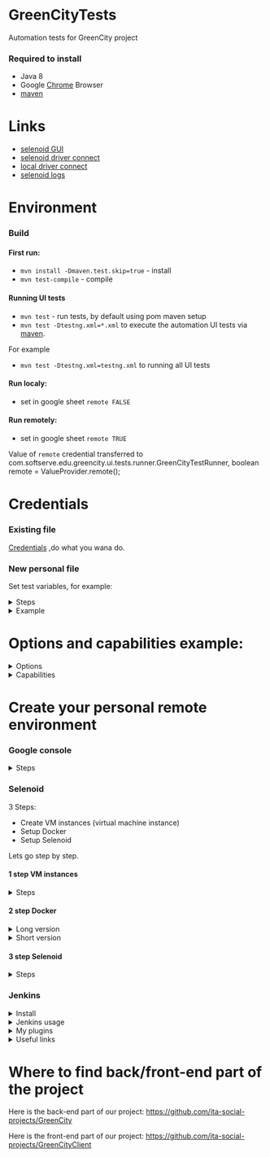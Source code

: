 # GreenCityTests
Automation tests for GreenCity project

### Required to install

* Java 8
* Google [Chrome](https://www.google.com/chrome/) Browser
* [maven](https://maven.apache.org/)

# Links
* [selenoid GUI](http://35.198.124.146:8080/#/)
* [selenoid driver connect](http://35.198.124.146:4444)
* [local driver connect](http://localhots:4444)
* [selenoid logs](http://35.198.124.146:4444/logs)

# Environment                   
### Build
#### First run:
* `mvn install -Dmaven.test.skip=true` - install
* `mvn test-compile` - compile

#### Running UI tests
* `mvn test` - run tests, by default using pom maven setup
* `mvn test -Dtestng.xml=*.xml` to execute the automation UI tests via [maven](https://maven.apache.org/).

For example
* `mvn test -Dtestng.xml=testng.xml` to running all  UI tests 

#### Run localy:
* set in google sheet `remote FALSE`
#### Run remotely:
* set in google sheet `remote TRUE`

Value of `remote` credential  transferred to com.softserve.edu.greencity.ui.tests.runner.GreenCityTestRunner, boolean remote = ValueProvider.remote();

# Credentials 
### Existing file
[Credentials](https://docs.google.com/spreadsheets/d/165DiBh-2TKxIHPtfBTDJ_GBq8kgal4Ac5vRlbaUC6O4/edit#gid=182144688)
,do what you wana do.

### New personal file
Set test variables, for example:
<details><summary>Steps</summary>
<p>

All user credentials storing at google sheets.
If you wana create personal file with credentials, you should :
* Create  [google sheet](https://docs.google.com/spreadsheets)
* [Share with people and groups](https://dl.dropboxusercontent.com/s/oj3hbfyh9vqvwbf/shot_200908_003404.png)
* [Allow API](https://developers.google.com/sheets/api/quickstart/java) :
- [click](https://dl.dropboxusercontent.com/s/kc5hros4whxu33u/shot_200907_235946.png)
- [give name](https://dl.dropboxusercontent.com/s/fpb6g25hzvsx3cu/shot_200907_235645.png)
- [chose desktop app](https://dl.dropboxusercontent.com/s/usr5u1ikz9lc0u1/shot_200907_235712.png)
- [download configuration file](https://dl.dropboxusercontent.com/s/4rnaxhhej94oap1/shot_200907_235731.png)
- [file loocks like this](https://dl.dropboxusercontent.com/s/j833vocuvpodzbm/shot_200907_235901.png)
- replace information in `resources/sheetsApi.json`
* Add key to `com.softserve.edu.greencity.ui.tools.api.google.sheets.GoogleSheet`,
([Key looks like this](https://dl.dropboxusercontent.com/s/j3hzw7u8frlhpf8/shot_200908_000657.png))
*  `SPREADSHEET_ID = YOUR_KEY_FROM_GOOGLE_SHEET`

</p>
</details>

<details><summary>Example</summary>
<p>

```
Name of value	value
invalidPassDigit	12345678-
defaultName	Pavel
emailForRegistration	greencitypavel@gmail.com
defaultPass	1234qwerTY-
temporaryPass	Temp#001
invalidName	21CharString21CharSt
invalidPassLowercase	qwertyasdfg-
nameForRegistration	greencitypavel
invalidPass	as2f
invalidPassSpecChar	bRDYBhAs3 z48Y5H-
invalidPassSpace	                                         
invalidPassLength	aA-
comfTemporaryPass	1234qwerTY-
googleEmail	greencitypavel@gmail.com
googlePass	1234qwerTY-
invalidPassUppercase	QWERTYASDFG-
validIncorrectPassword	As3z48Y5H-bRDYBh
temporaryLoginName	xdknxusqvjeovowpfk@awdrt.com
defaultEmail	greencitypavel@gmail.com
invalidEmail	\ asd 
passwordForRegistration	1234qwerTY-
validUnregisterEmail	greencitypavel@gmail.com
remote	TRUE
```
</p>
</details>

# Options and capabilities example:

<details><summary>Options</summary>
<p>

```
com.softserve.edu.greencity.ui.tests.runner.GreenCityTestRunner.setUpBeforeClass
ChromeOptions options = new ChromeOptions();
* options.addArguments("--disable-gpu");
* options.addArguments("--disable-popup-blocking");
* options.addArguments("--allow-failed-policy-fetch-for-test");
* options.addArguments("--disable-browser-side-navigation");
* options.addArguments("--incognito");
* options.addArguments("--disable-notifications");
* options.addArguments("--window-size=1920,1080", "--no-sandbox", "'--disable-dev-shm-usage");
```

</p>
</details>

<details><summary>Capabilities</summary>
<p>

```            
<=================================Common=================================>
com.softserve.edu.greencity.ui.tests.runner.DriverSetup.optionsArguments
DesiredCapabilities capabilities = DesiredCapabilities.chrome();
* capabilities.setBrowserName("chrome");
* capabilities.setVersion("84.0");
* capabilities.setCapability("enableVNC", true);
* capabilities.setCapability("enableVideo", false);
* capabilities.setCapability(ChromeOptions.CAPABILITY, options);
<=================================Common=================================>

<=================================Local=================================>
* GridHub.startLocally(4444);
* RegisterChrome.startNode(5551);
* RegisterChrome.startNode(5552);
* RegisterChrome.startNode(5553);
* RegisterChrome.startNode(5554);
* driver = new RemoteWebDriver(new URL("http://localhost:4444/wd/hub"),options);
<=================================Local=================================>

<=================================Remote=================================>
* driver = new RemoteWebDriver(
                    URI.create("http://35.198.124.146:4444/wd/hub").toURL(),
                    capabilities);
<=================================Remote=================================>
```

</p>
</details>

# Create your personal remote environment
### Google console
<details><summary>Steps</summary>
<p>
  
* Requirement: google account
* Go to [Google console](https://console.cloud.google.com/)
* Click [Activate](https://dl.dropboxusercontent.com/s/51d90wwa3rtaxpu/shot_200908_005037.png)
* Follow steps recommended in page to activate trial:  $300 credit to explore Google Cloud products, 3 month for now, check actual information when you start.

</p>
</details>

### Selenoid
3 Steps: 
- Create VM instances (virtual machine instance)
- Setup Docker
- Setup Selenoid

Lets go step by step.

#### 1 step VM instances
<details><summary>Steps</summary>
<p>

* [open menu](https://dl.dropboxusercontent.com/s/bhkp05a6yv3ol2a/shot_200908_005832.png)
* [go to vm instance page](https://dl.dropboxusercontent.com/s/bce5oi4jdymofo2/shot_200908_005907.png)
* [click create instance](https://dl.dropboxusercontent.com/s/u3e6hptkh890ws9/shot_200908_005933.png) (if you doesnt have any instances, you will see only one button in the middle of the page)
* [give name](https://dl.dropboxusercontent.com/s/au0bfcsmtwwykuy/shot_200908_010004.png) only lowercase
* [choose server](https://dl.dropboxusercontent.com/s/p46ntpy1fr62x6k/shot_200908_010040.png)
* [chose engine parameters](https://dl.dropboxusercontent.com/s/yjb72xi5myypldv/shot_200908_010058.png)
* [choose OS](https://dl.dropboxusercontent.com/s/lr0kt8x4xg2awuh/shot_200908_010123.png) we will work with ubuntu, but be free to experiment
* [set OS parameters](https://dl.dropboxusercontent.com/s/2m7eqn5w9vlrwk6/shot_200908_010213.png)
* [allow api, http and https](https://dl.dropboxusercontent.com/s/hy6mtmf2gyghszw/shot_200908_010333.png) actually you need only http, so up to you
* [open google sh console](https://dl.dropboxusercontent.com/s/xu2j9ulmx9889uo/shot_200908_031331.png)
* add firewall rules to allow use ports 8080, 4444 etc, !!!  be careful 20,22 etc used by google, so dont tuch it !!!
```$sh
gcloud compute firewall-rules create rule-allow-tcp-8080 --source-ranges 0.0.0.0/0 --target-tags allow-tcp-8080 --allow tcp:8080
gcloud compute firewall-rules create rule-allow-tcp-4444 --source-ranges 0.0.0.0/0 --target-tags allow-tcp-4444 --allow tcp:4444
```
* [open your VM](https://dl.dropboxusercontent.com/s/teonyajd3pu4lca/shot_200908_031546.png)
* [click Edit](https://dl.dropboxusercontent.com/s/eel40tef0k25d1k/shot_200908_031640.png)
* [Add firewall rules to your VM](https://dl.dropboxusercontent.com/s/zuva5goxygur5a0/shot_200908_031924.png)


</p>
</details>

#### 2 step Docker
<details><summary>Long version</summary>
<p>

* [docker official site](https://www.docker.com/)
* [intro](https://www.digitalocean.com/community/tutorials/the-docker-ecosystem-an-introduction-to-common-components) optional to read
* [go to vm instance page](https://dl.dropboxusercontent.com/s/bce5oi4jdymofo2/shot_200908_005907.png)
* [open console](https://dl.dropboxusercontent.com/s/zx6r3duwrm64gq7/shot_200908_011659.png)
* [you should see next awesome interface](https://dl.dropboxusercontent.com/s/ahp9osnisis2sin/shot_200908_012412.png)
* <b>follow steps bellow</b>
* <b>Install:</b>
* `sudo apt update`
* `sudo apt install apt-transport-https ca-certificates curl software-properties-common`
* `curl -fsSL https://download.docker.com/linux/ubuntu/gpg | sudo apt-key add -`
* `sudo add-apt-repository "deb [arch=amd64] https://download.docker.com/linux/ubuntu focal stable"`
* `sudo apt update`
* `apt-cache policy docker-ce`
* you should see:
```
docker-ce:
  Installed: (none)
  Candidate: 5:19.03.9~3-0~ubuntu-focal
  Version table:
     5:19.03.9~3-0~ubuntu-focal 500
        500 https://download.docker.com/linux/ubuntu focal/stable amd64 Packages
``` 
* `sudo apt install docker-ce`
* `sudo systemctl status docker`
* you should see:
```
● docker.service - Docker Application Container Engine
     Loaded: loaded (/lib/systemd/system/docker.service; enabled; vendor preset: enabled)
     Active: active (running) since Tue 2020-05-19 17:00:41 UTC; 17s ago
TriggeredBy: ● docker.socket
       Docs: https://docs.docker.com
   Main PID: 24321 (dockerd)
      Tasks: 8
     Memory: 46.4M
     CGroup: /system.slice/docker.service
             └─24321 /usr/bin/dockerd -H fd:// --containerd=/run/containerd/containerd.sock
```
* press `CTRL+C`
* <b>Setup to avoid use sudo, optional:</b>
* `sudo usermod -aG docker ${USER}`
* `su - ${USER}`
* `id -nG`
* `sammy sudo docker`
* `sudo usermod -aG docker username`
* P.S. I skip this step, use sudo and doesn't have any problem with it, but all up to you.
* <b>How to use docker:</b>
* if you skip step before, use `sudo` before command
* `docker [option] [command] [arguments]`
* type `docker` you will see all options:
```
  attach      Attach local standard input, output, and error streams to a running container
  build       Build an image from a Dockerfile
  commit      Create a new image from a container's changes
  cp          Copy files/folders between a container and the local filesystem
  create      Create a new container
  diff        Inspect changes to files or directories on a container's filesystem
  events      Get real time events from the server
  exec        Run a command in a running container
  export      Export a container's filesystem as a tar archive
  history     Show the history of an image
  images      List images
  import      Import the contents from a tarball to create a filesystem image
  info        Display system-wide information
  inspect     Return low-level information on Docker objects
  kill        Kill one or more running containers
  load        Load an image from a tar archive or STDIN
  login       Log in to a Docker registry
  logout      Log out from a Docker registry
  logs        Fetch the logs of a container
  pause       Pause all processes within one or more containers
  port        List port mappings or a specific mapping for the container
  ps          List containers
  pull        Pull an image or a repository from a registry
  push        Push an image or a repository to a registry
  rename      Rename a container
  restart     Restart one or more containers
  rm          Remove one or more containers
  rmi         Remove one or more images
  run         Run a command in a new container
  save        Save one or more images to a tar archive (streamed to STDOUT by default)
  search      Search the Docker Hub for images
  start       Start one or more stopped containers
  stats       Display a live stream of container(s) resource usage statistics
  stop        Stop one or more running containers
  tag         Create a tag TARGET_IMAGE that refers to SOURCE_IMAGE
  top         Display the running processes of a container
  unpause     Unpause all processes within one or more containers
  update      Update configuration of one or more containers
  version     Show the Docker version information
  wait        Block until one or more containers stop, then print their exit codes
```
* `docker docker-subcommand --help`
* `docker info`
* `docker run hello-world`
* You will see:
```
Unable to find image 'hello-world:latest' locally
latest: Pulling from library/hello-world
0e03bdcc26d7: Pull complete
Digest: sha256:6a65f928fb91fcfbc963f7aa6d57c8eeb426ad9a20c7ee045538ef34847f44f1
Status: Downloaded newer image for hello-world:latest

Hello from Docker!
This message shows that your installation appears to be working correctly.
```
* `docker search ubuntu` you should see OFFICIAL OK
```
Output
NAME                                                      DESCRIPTION                                     STARS               OFFICIAL            AUTOMATED
ubuntu                                                    Ubuntu is a Debian-based Linux operating sys…   10908               [OK]
dorowu/ubuntu-desktop-lxde-vnc                            Docker image to provide HTML5 VNC interface …   428                                     [OK]
rastasheep/ubuntu-sshd                                    Dockerized SSH service, built on top of offi…   244                                     [OK]
consol/ubuntu-xfce-vnc                                    Ubuntu container with "headless" VNC session…   218                                     [OK]
ubuntu-upstart                                            Upstart is an event-based replacement for th…   108                 [OK]
ansible/ubuntu14.04-ansible                               Ubuntu 14.04 LTS with
```
* `docker pull ubuntu` you should see:
```
Using default tag: latest
latest: Pulling from library/ubuntu
d51af753c3d3: Pull complete
fc878cd0a91c: Pull complete
6154df8ff988: Pull complete
fee5db0ff82f: Pull complete
Digest: sha256:747d2dbbaaee995098c9792d99bd333c6783ce56150d1b11e333bbceed5c54d7
Status: Downloaded newer image for ubuntu:latest
docker.io/library/ubuntu:latest
```
* `docker images` display your images, you should see smth like thisL
```
REPOSITORY          TAG                 IMAGE ID            CREATED             SIZE
ubuntu              latest              1d622ef86b13        3 weeks ago         73.9MB
hello-world         latest              bf756fb1ae65        4 months ago        13.3kB
```
* `docker run -it ubuntu` run container
* you will see that your username changed, smth lie `root@d9b100f2f636:/#`. In container you should use commands without `sudo`
* you will need identifier `d9b100f2f636` after to run/stop etc container, just keep it in mind.
* `apt update`
* `apt install nodejs`
* `node -v`
Output
```
v10.19.0
```
* <b>Manege docker:</b>
* `docker ps` Output:
```
CONTAINER ID        IMAGE               COMMAND             CREATED             
```
* `docker ps -a`
```
greencitypavel@selenoid:~$ docker ps -a
CONTAINER ID        IMAGE                         COMMAND                  CREATED             STATUS                  PORTS                    NAMES
252134e6c31e        aerokube/selenoid-ui:1.10.0   "/selenoid-ui --sele…"   3 days ago          Up 3 days (healthy)     0.0.0.0:8080->8080/tcp   selenoid-ui
c0ff6120579d        aerokube/selenoid:1.10.0      "/usr/bin/selenoid -…"   3 days ago          Up 3 days               0.0.0.0:4444->4444/tcp   selenoid
8aade18cb61f        ubuntu                        "/bin/bash"              3 days ago          Up 3 days                                        gallant_bose
0e00502eb333        hello-world                   "/hello"                 3 days ago          Exited (0) 3 days ago                            affectionate_me
itner
```
* docker ps -l
```
greencitypavel@selenoid:~$ docker ps -l
CONTAINER ID        IMAGE                         COMMAND                  CREATED             STATUS                PORTS                    NAMES
252134e6c31e        aerokube/selenoid-ui:1.10.0   "/selenoid-ui --sele…"   3 days ago          Up 3 days (healthy)   0.0.0.0:8080->8080/tcp   selenoid-ui
```
* remember we talk that you should keep in mind
* `docker start d9b100f2f636`
* 'docker ps' - status
* `docker stop selenoid-ui` stop by NAME, check table above
* `docker stop 252134e6c31e` stop by ID, check table above

</p>
</details>

<details><summary>Short version</summary>
<p>

```
if smth went wrong just repeat without sudo
```
```sh
sudo apt update
sudo apt install apt-transport-https ca-certificates curl software-properties-common
sudo curl -fsSL https://download.docker.com/linux/ubuntu/gpg | sudo apt-key add -
sudo add-apt-repository "deb [arch=amd64] https://download.docker.com/linux/ubuntu focal stable"
sudo apt update
sudo apt-cache policy docker-ce
sudo apt install docker-ce
sudo systemctl status docker
docker: Cannot connect to the Docker daemon. Is the docker daemon running on this host?. - its ok
docker [option] [command] [arguments] - base syntax
sudo docker
sudo docker docker-subcommand --help
sudo docker info
sudo docker run hello-world
sudo docker search ubuntu
sudo docker pull ubuntu
sudo docker images
sudo docker run -it ubuntu
root@d9b100f2f636:/#
apt update
apt install nodejs
node -v
docker ps
CTRL+C
docker ps -a
docker start 1c08a7a0d0e4
docker stop quizzical_mcnulty
docker rm youthful_curie
docker commit -m "What you did to the image" -a "Author Name" container_id repository/new_image_name
docker commit -m "added Node.js" -a "sammy" d9b100f2f636 sammy/ubuntu-nodejs
docker images
docker login -u docker-registry-username
docker tag sammy/ubuntu-nodejs docker-registry-username/ubuntu-nodejs
docker push docker-registry-username/docker-image-name
docker push sammy/ubuntu-nodejs
```


</p>
</details>

#### 3 step Selenoid
<details><summary>Steps</summary>
<p>

* `wget -O cm https://github.com/aerokube/cm/releases/download/1.7.2/cm_linux_amd64`
* $ `chmod +x cm`
* `curl -s https://aerokube.com/cm/bash | bash`
* $ `./cm selenoid start --vnc`
* $ `./cm selenoid-ui start`



</p>
</details>

### Jenkins

<details><summary>Install</summary>
<p>

* create VM as you do it before, don't forget allow ports
* open vm console
* install java 8:
```sh
sudo apt update
sudo apt search openjdk
sudo apt install openjdk-8-jdk
sudo apt install openjdk-8-jdk
java -version

readlink -f $(which java)
echo $JAVA_HOME
export JAVA_HOME=/usr/lib/jvm/java-8-openjdk-amd64
```
* install maven 
```sh
sudo apt update
sudo apt install maven
```
* install allure
```sh
curl -o allure-2.6.0.tgz -Ls https://dl.bintray.com/qameta/generic/io/qameta/allure/allure/2.
6.0/allure-2.6.0.tgz
sudo tar -zxvf allure-2.6.0.tgz -C /opt/
sudo ln -s /opt/allure-2.6.0/bin/allure /usr/bin/allure
allure --version
``` 
* install jenkins
```sh
wget -q -O - https://pkg.jenkins.io/debian/jenkins.io.key | sudo apt-key add -
sudo sh -c 'echo deb https://pkg.jenkins.io/debian binary/ > \
    /etc/apt/sources.list.d/jenkins.list'
sudo apt-get update
sudo apt-get install jenkins
```
* `sudo service jenkins status` - status, you should see smth like this:
```
● jenkins.service - LSB: Start Jenkins at boot time
   Loaded: loaded (/etc/init.d/jenkins; generated)
   Active: active (exited) since Sun 2020-09-06 01:35:43 UTC; 1 day 22h ag
     Docs: man:systemd-sysv-generator(8)
    Tasks: 0 (limit: 4671)
   CGroup: /system.slice/jenkins.service
Sep 06 01:35:38 jenkins systemd[1]: Starting LSB: Start Jenkins at boot ti
Sep 06 01:35:41 jenkins jenkins[1096]: Correct java version found
Sep 06 01:35:42 jenkins jenkins[1096]:  * Starting Jenkins Automation Serv
Sep 06 01:35:43 jenkins jenkins[1096]:    ...done.
Sep 06 01:35:43 jenkins systemd[1]: Started LSB: Start Jenkins at boot tim
```
* go to your [ip](https://dl.dropboxusercontent.com/s/zdxt7z3303y4125/shot_200908_033309.png):8080 
* from console copy initial password `sudo cat /var/lib/jenkins/secrets/initialAdminPassword` 
* finish registration

</p>
</details>

<details><summary>Jenkins usage</summary>
<p>

GUI

* Base setup yourIP:8080/configureTools/
* [JDK](https://dl.dropboxusercontent.com/s/y7l3u6zgg6jc4y8/shot_200908_034512.png)
* [MAVEN](https://dl.dropboxusercontent.com/s/tprzgiqj0czi998/shot_200908_034530.png)
* [Allure](https://dl.dropboxusercontent.com/s/qe36i2ny73fy6oo/shot_200908_034544.png)
* [Create job](https://dl.dropboxusercontent.com/s/6wy9avvqqar8aoj/shot_200908_033529.png) 1
* [Create job](https://dl.dropboxusercontent.com/s/ui2e8268zres63v/shot_200908_033612.png) 2
* [Git setup](https://dl.dropboxusercontent.com/s/82i9xrss7nc7vdp/shot_200908_033943.png)
* [Build](https://dl.dropboxusercontent.com/s/jmu1w8gk4xkdwsx/shot_200908_034238.png)
* [Allure report](https://dl.dropboxusercontent.com/s/4604au7qqilvgxa/shot_200908_034353.png)


Base pipeline
 
```
pipeline {
  agent any
  
  stages {

	stage ('GreenCityTest - Build') {
	    steps {
 			sh "mvn install -Dmaven.test.skip=true "
        }
    }

	stage ('Tests') {
	    steps {
        	sh "mvn test"
        }
    }
    
    stage('Generate allure report') {
        steps {
            allure([
            includeProperties: false,
            jdk: '',
            properties: [],
            reportBuildPolicy: 'ALWAYS',
            results: [[path: 'target/allure-results']]
                ])
        }
    }


    }
}

```

</p>
</details>

<details><summary>My plugins</summary>
<p>

There is alot useless, that i used just to check what i can do. So choose what you need. Git, mvn, allure, pipeline, sh plugin recommended to install.
```
Name  ↓    Version           Enabled   
ace-editor	1.1             	true
allure-jenkins-plugin	2.28.1	true
ansible	1.0                 	true
ant	1.11	                    true
antisamy-markup-formatter	2.1	true
apache-httpcomponents-client-4-api	4.5.10-2.0	true
artifactory	3.8.1	            true
authentication-tokens	1.4	true
blueocean	1.23.2	true
blueocean-autofavorite	1.2.4	true
blueocean-bitbucket-pipeline	1.23.2	true
blueocean-commons	1.23.2	true
blueocean-config	1.23.2	true
blueocean-core-js	1.23.2	true
blueocean-dashboard	1.23.2	true
blueocean-display-url	2.4.0	true
blueocean-events	1.23.2	true
blueocean-executor-info	1.23.2	true
blueocean-git-pipeline	1.23.2	true
blueocean-github-pipeline	1.23.2	true
blueocean-i18n	1.23.2	true
blueocean-jira	1.23.2	true
blueocean-jwt	1.23.2	true
blueocean-personalization	1.23.2	true
blueocean-pipeline-api-impl	1.23.2	true
blueocean-pipeline-editor	1.23.2	true
blueocean-pipeline-scm-api	1.23.2	true
blueocean-rest	1.23.2	true
blueocean-rest-impl	1.23.2	true
blueocean-web	1.23.2	true
bouncycastle-api	2.18	true
branch-api	2.6.0	true
build-name-setter	2.1.0	true
build-timeout	1.20	true
cloudbees-bitbucket-branch-source	2.9.2	true
cloudbees-credentials	3.3	true
cloudbees-folder	6.14	true
command-launcher	1.4	true
conditional-buildstep	1.3.6	true
config-file-provider	3.6.3	true
convert-to-pipeline	1.0	true
credentials	2.3.13	true
credentials-binding	1.23	true
dark-theme	0.0.7	true
dashboard-view	2.13	true
delivery-pipeline-plugin	1.4.2	true
display-url-api	2.3.3	true
docker-commons	1.17	true
docker-workflow	1.24	true
durable-task	1.35	true
ec2-deployment-dashboard	1.0.10	true
echarts-api	4.8.0-2	true
email-ext	2.75	true
environment-dashboard	1.1.7	true
external-monitor-job	1.7	true
extra-columns	1.22	true
favorite	2.3.2	true
git	4.4.1	true
git-client	3.4.2	true
git-parameter	0.9.13	true
git-server	1.9	true
github	1.31.0	true
github-api	1.116	true
github-branch-source	2.9.0	true
google-cloud-backup	0.6	true
google-cloudbuild	0.2.2 (2018-10-17T19:01:41Z)	true
google-compute-engine	4.3.2	true
google-deployment-manager	0.1	true
google-metadata-plugin	0.3.1	true
google-oauth-plugin	1.0.2	true
google-source-plugin	0.4	true
google-storage-plugin	1.5.2	true
gradle	1.36	true
greenballs	1.15	true
h2-api	1.4.199	true
handlebars	1.1.1	true
handy-uri-templates-2-api	2.1.8-1.0	true
htmlpublisher	1.23	true
ivy	2.1	true
jackson2-api	2.11.2	true
javadoc	1.6	true
jdk-tool	1.4	true
jenkins-design-language	1.23.2	true
jira	3.1.1	true
jquery	1.12.4-1	true
jquery-detached	1.2.1	true
jquery3-api	3.5.1-1	true
jsch	0.1.55.2	true
junit	1.34	true
keyboard-shortcuts-plugin	1.4	true
ldap	1.24	true
locale	1.4	true
lockable-resources	2.8	true
mailer	1.32	true
matrix-auth	2.6.2	true
matrix-project	1.17	true
maven-plugin	3.7	true
mercurial	2.10	true
momentjs	1.1.1	true
oauth-credentials	0.4	true
okhttp-api	3.14.9	true
pam-auth	1.6	true
parameterized-trigger	2.37	true
pipeline-aggregator-view	1.11	true
pipeline-build-step	2.13	true
pipeline-github	2.7	true
pipeline-github-lib	1.0	true
pipeline-graph-analysis	1.10	true
pipeline-input-step	2.12	true
pipeline-maven	3.9.2	true
pipeline-milestone-step	1.3.1	true
pipeline-model-api	1.7.2	true
pipeline-model-definition	1.7.2	true
pipeline-model-extensions	1.7.2	true
pipeline-multibranch-defaults	2.1	true
pipeline-npm	0.9.2	true
pipeline-rest-api	2.14	true
pipeline-stage-step	2.5	true
pipeline-stage-tags-metadata	1.7.2	true
pipeline-stage-view	2.14	true
pipeline-utility-steps	2.6.1	true
plain-credentials	1.7	true
plugin-util-api	1.2.5	true
project-build-times	1.2.1	true
project-stats-plugin	0.4	true
pubsub-light	1.13	true
resource-disposer	0.14	true
run-condition	1.3	true
scm-api	2.6.3	true
script-security	1.74	true
snakeyaml-api	1.26.4	true
sse-gateway	1.23	true
ssh	2.6.1	true
ssh-agent	1.20	true
ssh-credentials	1.18.1	true
ssh-slaves	1.31.2	true
ssh-steps	2.0.0	true
structs	1.20	true
theme-manager	0.5	true
timestamper	1.11.5	true
token-macro	2.12	true
trilead-api	1.0.10	true
variant	1.3	true
windows-slaves	1.6	true
workflow-aggregator	2.6	true
workflow-api	2.40	true
workflow-basic-steps	2.20	true
workflow-cps	2.83	true
workflow-cps-global-lib	2.17	true
workflow-durable-task-step	2.36	true
workflow-job	2.40	true
workflow-multibranch	2.22	true
workflow-remote-loader	1.5	true
workflow-scm-step	2.11	true
workflow-step-api	2.22	true
workflow-support	3.5	true
ws-cleanup	0.38	true
```
</p>
</details>

<details><summary>Useful links</summary>
<p>

* [Google Cloud](https://www.youtube.com/watch?v=5wEbNSrs098&list=PLg5SS_4L6LYs5IZZSY0viHRQFPa2P-R8H)
* [Jenkins](https://www.youtube.com/watch?v=cyb10iplv7U&list=PLg5SS_4L6LYvQbMrSuOjTL1HOiDhUE_5a)
* [Docker](https://www.digitalocean.com/community/tags/docker?subtype=tutorial)
* [Selenoid documentation](https://aerokube.com/selenoid/latest)
* [Java Quickstart google sheets](https://developers.google.com/sheets/api/quickstart/java)
* [Google console](http://cloud.google.com)
* [Allure-framework](https://habr.com/ru/company/sberbank/blog/358836)
* [webdrivermanager](https://github.com/bonigarcia/webdrivermanager)
* [TestNG - Quick Guide](https://www.tutorialspoint.com/testng/testng_quick_guide.htm)
* [functional interface](https://metanit.com/java/tutorial/9.3.php)
* [lambda java](https://www.youtube.com/watch?v=DNC6Lknn2AE&t=3s)
* [Project Lombok](https://projectlombok.org)

</p>
</details>

# Where to find back/front-end part of the project
Here is the back-end part of our project: https://github.com/ita-social-projects/GreenCity

Here is the front-end part of our project: https://github.com/ita-social-projects/GreenCityClient
